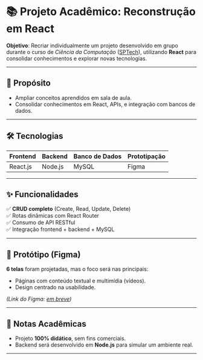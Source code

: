 # 📚 Projeto Acadêmico: Reconstrução em React  

**Objetivo**: Recriar individualmente um projeto desenvolvido em grupo durante o curso de *Ciência da Computação* ([SPTech](https://www.sptech.school/)), utilizando **React** para consolidar conhecimentos e explorar novas tecnologias.  

---

## 🎯 Propósito  
- Ampliar conceitos aprendidos em sala de aula.   
- Consolidar conhecimentos em React, APIs, e integração com bancos de dados.  

---

## 🛠️ Tecnologias  
| Frontend          | Backend       | Banco de Dados | Prototipação  |  
|-------------------|---------------|----------------|---------------|  
| React.js          | Node.js       | MySQL          | Figma         |  

---

## ✨ Funcionalidades  
✅ **CRUD completo** (Create, Read, Update, Delete)  
✅ Rotas dinâmicas com React Router  
✅ Consumo de API RESTful  
✅ Integração frontend + backend + MySQL  

---

## 🎨 Protótipo (Figma)  
**6 telas** foram projetadas, mas o foco será nas principais:  
- Páginas com conteúdo textual e multimídia (vídeos).  
- Design centrado na usabilidade.  

*(Link do Figma: [em breve]())*  

---

## 📌 Notas Acadêmicas  
- Projeto **100% didático**, sem fins comerciais.  
- Backend será desenvolvido em **Node.js** para simular um ambiente real.  

---

